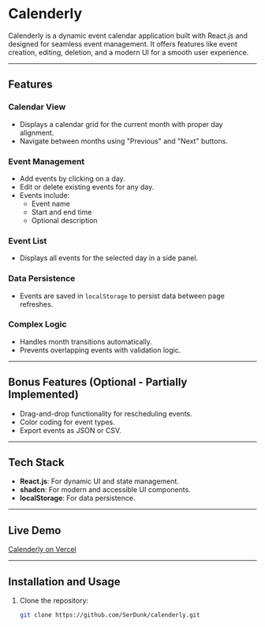 # Calenderly

Calenderly is a dynamic event calendar application built with React.js and designed for seamless event management. It offers features like event creation, editing, deletion, and a modern UI for a smooth user experience.

---

## Features

### **Calendar View**

- Displays a calendar grid for the current month with proper day alignment.
- Navigate between months using "Previous" and "Next" buttons.

### **Event Management**

- Add events by clicking on a day.
- Edit or delete existing events for any day.
- Events include:
  - Event name
  - Start and end time
  - Optional description

### **Event List**

- Displays all events for the selected day in a side panel.

### **Data Persistence**

- Events are saved in `localStorage` to persist data between page refreshes.

### **Complex Logic**

- Handles month transitions automatically.
- Prevents overlapping events with validation logic.

---

## Bonus Features (Optional - Partially Implemented)

- Drag-and-drop functionality for rescheduling events.
- Color coding for event types.
- Export events as JSON or CSV.

---

## Tech Stack

- **React.js**: For dynamic UI and state management.
- **shadcn**: For modern and accessible UI components.
- **localStorage**: For data persistence.

---

## Live Demo

[Calenderly on Vercel](https://calenderly-blue.vercel.app/)

---

## Installation and Usage

1. Clone the repository:
   ```bash
   git clone https://github.com/SerDunk/calenderly.git
   ```

